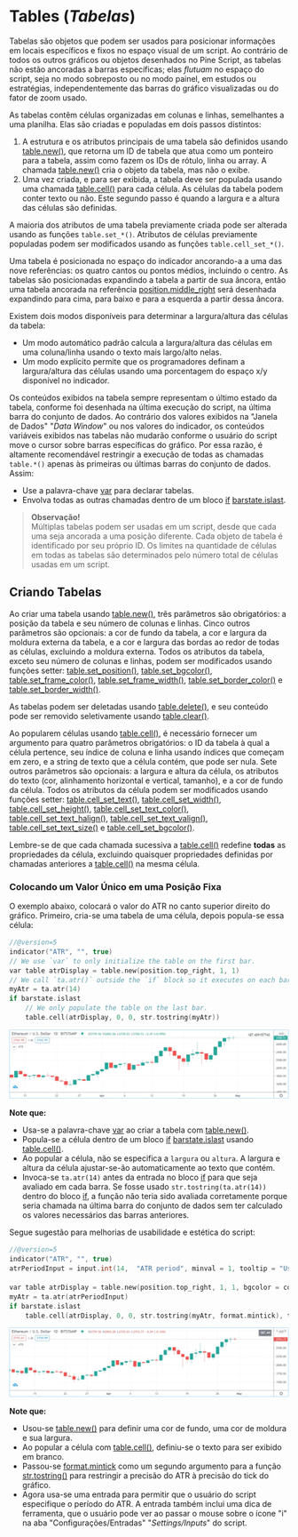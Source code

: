 
# Tables (_Tabelas_)

Tabelas são objetos que podem ser usados para posicionar informações em locais específicos e fixos no espaço visual de um script. Ao contrário de todos os outros gráficos ou objetos desenhados no Pine Script, as tabelas não estão ancoradas a barras específicas; elas _flutuam_ no espaço do script, seja no modo sobreposto ou no modo painel, em estudos ou estratégias, independentemente das barras do gráfico visualizadas ou do fator de zoom usado.

As tabelas contêm células organizadas em colunas e linhas, semelhantes a uma planilha. Elas são criadas e populadas em dois passos distintos:

1. A estrutura e os atributos principais de uma tabela são definidos usando [table.new()](https://br.tradingview.com/pine-script-reference/v5/#fun_table%7Bdot%7Dnew), que retorna um ID de tabela que atua como um ponteiro para a tabela, assim como fazem os IDs de rótulo, linha ou array. A chamada [table.new()](https://br.tradingview.com/pine-script-reference/v5/#fun_table%7Bdot%7Dnew) cria o objeto da tabela, mas não o exibe.
2. Uma vez criada, e para ser exibida, a tabela deve ser populada usando uma chamada [table.cell()](https://br.tradingview.com/pine-script-reference/v5/#fun_table%7Bdot%7Dcell) para cada célula. As células da tabela podem conter texto ou não. Este segundo passo é quando a largura e a altura das células são definidas.

A maioria dos atributos de uma tabela previamente criada pode ser alterada usando as funções `table.set_*()`. Atributos de células previamente populadas podem ser modificados usando as funções `table.cell_set_*()`.

Uma tabela é posicionada no espaço do indicador ancorando-a a uma das nove referências: os quatro cantos ou pontos médios, incluindo o centro. As tabelas são posicionadas expandindo a tabela a partir de sua âncora, então uma tabela ancorada na referência [position.middle_right](https://br.tradingview.com/pine-script-reference/v5/#const_position%7Bdot%7Dmiddle_right) será desenhada expandindo para cima, para baixo e para a esquerda a partir dessa âncora.

Existem dois modos disponíveis para determinar a largura/altura das células da tabela:

- Um modo automático padrão calcula a largura/altura das células em uma coluna/linha usando o texto mais largo/alto nelas.
- Um modo explícito permite que os programadores definam a largura/altura das células usando uma porcentagem do espaço x/y disponível no indicador.

Os conteúdos exibidos na tabela sempre representam o último estado da tabela, conforme foi desenhada na última execução do script, na última barra do conjunto de dados. Ao contrário dos valores exibidos na "Janela de Dados" "_Data Window_" ou nos valores do indicador, os conteúdos variáveis exibidos nas tabelas não mudarão conforme o usuário do script move o cursor sobre barras específicas do gráfico. Por essa razão, é altamente recomendável restringir a execução de todas as chamadas `table.*()` apenas às primeiras ou últimas barras do conjunto de dados. Assim:

- Use a palavra-chave [var](https://br.tradingview.com/pine-script-reference/v5/#kw_var) para declarar tabelas.
- Envolva todas as outras chamadas dentro de um bloco [if](https://br.tradingview.com/pine-script-reference/v5/#kw_if) [barstate.islast](https://br.tradingview.com/pine-script-reference/v5/#var_barstate%7Bdot%7Dislast).

> __Observação!__\
> Múltiplas tabelas podem ser usadas em um script, desde que cada uma seja ancorada a uma posição diferente. Cada objeto de tabela é identificado por seu próprio ID. Os limites na quantidade de células em todas as tabelas são determinados pelo número total de células usadas em um script.

## Criando Tabelas

Ao criar uma tabela usando [table.new()](https://br.tradingview.com/pine-script-reference/v5/#fun_table%7Bdot%7Dnew), três parâmetros são obrigatórios: a posição da tabela e seu número de colunas e linhas. Cinco outros parâmetros são opcionais: a cor de fundo da tabela, a cor e largura da moldura externa da tabela, e a cor e largura das bordas ao redor de todas as células, excluindo a moldura externa. Todos os atributos da tabela, exceto seu número de colunas e linhas, podem ser modificados usando funções setter: [table.set_position()](https://br.tradingview.com/pine-script-reference/v5/#fun_table%7Bdot%7Dset_position), [table.set_bgcolor()](https://br.tradingview.com/pine-script-reference/v5/#fun_table%7Bdot%7Dset_bgcolor), [table.set_frame_color()](https://br.tradingview.com/pine-script-reference/v5/#fun_table%7Bdot%7Dset_frame_color), [table.set_frame_width()](https://br.tradingview.com/pine-script-reference/v5/#fun_table%7Bdot%7Dset_frame_width), [table.set_border_color()](https://br.tradingview.com/pine-script-reference/v5/#fun_table%7Bdot%7Dset_border_color) e [table.set_border_width()](https://br.tradingview.com/pine-script-reference/v5/#fun_table%7Bdot%7Dset_border_width).

As tabelas podem ser deletadas usando [table.delete()](https://br.tradingview.com/pine-script-reference/v5/#fun_table%7Bdot%7Ddelete), e seu conteúdo pode ser removido seletivamente usando [table.clear()](https://br.tradingview.com/pine-script-reference/v5/#fun_table%7Bdot%7Dclear).

Ao popularem células usando [table.cell()](https://br.tradingview.com/pine-script-reference/v5/#fun_table%7Bdot%7Dcell), é necessário fornecer um argumento para quatro parâmetros obrigatórios: o ID da tabela à qual a célula pertence, seu índice de coluna e linha usando índices que começam em zero, e a string de texto que a célula contém, que pode ser nula. Sete outros parâmetros são opcionais: a largura e altura da célula, os atributos do texto (cor, alinhamento horizontal e vertical, tamanho), e a cor de fundo da célula. Todos os atributos da célula podem ser modificados usando funções setter: [table.cell_set_text()](https://br.tradingview.com/pine-script-reference/v5/#fun_table%7Bdot%7Dcell_set_text), [table.cell_set_width()](https://br.tradingview.com/pine-script-reference/v5/#fun_table%7Bdot%7Dcell_set_width), [table.cell_set_height()](https://br.tradingview.com/pine-script-reference/v5/#fun_table%7Bdot%7Dcell_set_height), [table.cell_set_text_color()](https://br.tradingview.com/pine-script-reference/v5/#fun_table%7Bdot%7Dcell_set_text_color), [table.cell_set_text_halign()](https://br.tradingview.com/pine-script-reference/v5/#fun_table%7Bdot%7Dcell_set_text_halign), [table.cell_set_text_valign()](https://br.tradingview.com/pine-script-reference/v5/#fun_table%7Bdot%7Dcell_set_text_valign), [table.cell_set_text_size()](https://br.tradingview.com/pine-script-reference/v5/#fun_table%7Bdot%7Dcell_set_text_size) e [table.cell_set_bgcolor()](https://br.tradingview.com/pine-script-reference/v5/#fun_table%7Bdot%7Dcell_set_bgcolor).

Lembre-se de que cada chamada sucessiva a [table.cell()](https://br.tradingview.com/pine-script-reference/v5/#fun_table%7Bdot%7Dcell) redefine __todas__ as propriedades da célula, excluindo quaisquer propriedades definidas por chamadas anteriores a [table.cell()](https://br.tradingview.com/pine-script-reference/v5/#fun_table%7Bdot%7Dcell) na mesma célula.

### Colocando um Valor Único em uma Posição Fixa

O exemplo abaixo, colocará o valor do ATR no canto superior direito do gráfico. Primeiro, cria-se uma tabela de uma célula, depois popula-se essa célula:

```c
//@version=5
indicator("ATR", "", true)
// We use `var` to only initialize the table on the first bar.
var table atrDisplay = table.new(position.top_right, 1, 1)
// We call `ta.atr()` outside the `if` block so it executes on each bar.
myAtr = ta.atr(14)
if barstate.islast
    // We only populate the table on the last bar.
    table.cell(atrDisplay, 0, 0, str.tostring(myAtr))
```

![Colocando um valor único em uma posição fixa 01](./imgs/Tables-ATR-1.aAFiA0fe_Z1KtXS4.webp)

__Note que:__

- Usa-se a palavra-chave [var](https://br.tradingview.com/pine-script-reference/v5/#kw_var) ao criar a tabela com [table.new()](https://br.tradingview.com/pine-script-reference/v5/#fun_table%7Bdot%7Dnew).
- Popula-se a célula dentro de um bloco [if](https://br.tradingview.com/pine-script-reference/v5/#kw_if) [barstate.islast](https://br.tradingview.com/pine-script-reference/v5/#var_barstate%7Bdot%7Dislast) usando [table.cell()](https://br.tradingview.com/pine-script-reference/v5/#fun_table%7Bdot%7Dcell).
- Ao popular a célula, não se especifica a `largura` ou `altura`. A largura e altura da célula ajustar-se-ão automaticamente ao texto que contém.
- Invoca-se `ta.atr(14)` antes da entrada no bloco [if](https://br.tradingview.com/pine-script-reference/v5/#kw_if) para que seja avaliado em cada barra. Se fosse usado `str.tostring(ta.atr(14))` dentro do bloco [if](https://br.tradingview.com/pine-script-reference/v5/#kw_if), a função não teria sido avaliada corretamente porque seria chamada na última barra do conjunto de dados sem ter calculado os valores necessários das barras anteriores.

Segue sugestão para melhorias de usabilidade e estética do script:

```c
//@version=5
indicator("ATR", "", true)
atrPeriodInput = input.int(14,  "ATR period", minval = 1, tooltip = "Using a period of 1 yields True Range.")

var table atrDisplay = table.new(position.top_right, 1, 1, bgcolor = color.gray, frame_width = 2, frame_color = color.black)
myAtr = ta.atr(atrPeriodInput)
if barstate.islast
    table.cell(atrDisplay, 0, 0, str.tostring(myAtr, format.mintick), text_color = color.white)
```

![Colocando um valor único em uma posição fixa 02](./imgs/Tables-ATR-2.DwFmCnwy_Z1htA0D.webp)

__Note que:__

- Usou-se [table.new()](https://br.tradingview.com/pine-script-reference/v5/#fun_table%7Bdot%7Dnew) para definir uma cor de fundo, uma cor de moldura e sua largura.
- Ao popular a célula com [table.cell()](https://br.tradingview.com/pine-script-reference/v5/#fun_table%7Bdot%7Dcell), definiu-se o texto para ser exibido em branco.
- Passou-se [format.mintick](https://br.tradingview.com/pine-script-reference/v5/#const_format%7Bdot%7Dmintick) como um segundo argumento para a função [str.tostring()](https://br.tradingview.com/pine-script-reference/v5/#fun_str%7Bdot%7Dtostring) para restringir a precisão do ATR à precisão do tick do gráfico.
- Agora usa-se uma entrada para permitir que o usuário do script especifique o período do ATR. A entrada também inclui uma dica de ferramenta, que o usuário pode ver ao passar o mouse sobre o ícone "i" na aba "Configurações/Entradas" "_Settings/Inputs_" do script.
